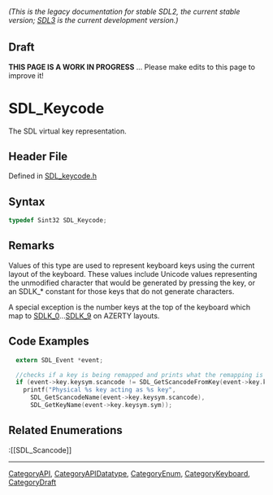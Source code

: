 ###### (This is the legacy documentation for stable SDL2, the current stable version; [SDL3](https://wiki.libsdl.org/SDL3/) is the current development version.)

## Draft

**THIS PAGE IS A WORK IN PROGRESS** ... Please make edits to this page to improve it!
# SDL_Keycode

The SDL virtual key representation.

## Header File

Defined in [SDL_keycode.h](https://github.com/libsdl-org/SDL/blob/SDL2/include/SDL_keycode.h)

## Syntax

```c
typedef Sint32 SDL_Keycode;
```

## Remarks

Values of this type are used to represent keyboard keys using the current
layout of the keyboard. These values include Unicode values representing
the unmodified character that would be generated by pressing the key, or an
SDLK_* constant for those keys that do not generate characters.

A special exception is the number keys at the top of the keyboard which map
to [SDLK_0](SDLK_0)...[SDLK_9](SDLK_9) on AZERTY layouts.

## Code Examples

```c
  extern SDL_Event *event;

  //checks if a key is being remapped and prints what the remapping is
  if (event->key.keysym.scancode != SDL_GetScancodeFromKey(event->key.keysym.sym))
    printf("Physical %s key acting as %s key",
      SDL_GetScancodeName(event->key.keysym.scancode),
      SDL_GetKeyName(event->key.keysym.sym));
```

## Related Enumerations

:[[SDL_Scancode]]

----
[CategoryAPI](CategoryAPI), [CategoryAPIDatatype](CategoryAPIDatatype), [CategoryEnum](CategoryEnum), [CategoryKeyboard](CategoryKeyboard), [CategoryDraft](CategoryDraft)



